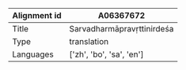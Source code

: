 |Alignment id | A06367672
| --- | --- 
|Title | Sarvadharmāpravṛttinirdeśa 
|Type | translation
|Languages | ['zh', 'bo', 'sa', 'en']